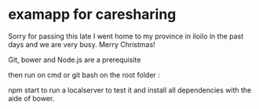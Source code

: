 # examapp for caresharing

Sorry for passing this late I went home to my province in iloilo in the past days and we are very busy.
Merry Christmas!

Git, bower and Node.js are a prerequisite

then run on cmd or git bash on the root folder :

npm start to run a localserver to test it and install all dependencies with the aide of bower.
